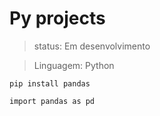 <h1>Py projects</h1>

>status: Em desenvolvimento

>Linguagem: Python

```
pip install pandas
```
```
import pandas as pd
```
